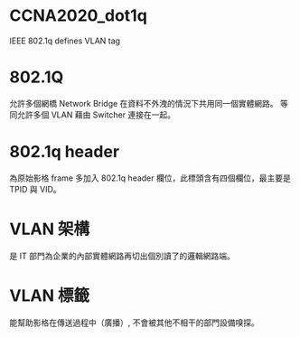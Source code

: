 # CCNA2020_dot1q
IEEE 802.1q defines VLAN tag

# 802.1Q

允許多個網橋 Network Bridge 在資料不外洩的情況下共用同一個實體網路。
等同允許多個 VLAN 藉由 Switcher 連接在一起。

# 802.1q header

為原始影格 frame 多加入 802.1q header 欄位，此標頭含有四個欄位，最主要是 TPID 與 VID。

# VLAN 架構

是 IT 部門為企業的內部實體網路再切出個別讀了的邏輯網路端。

# VLAN 標籤

能幫助影格在傳送過程中（廣播）, 不會被其他不相干的部門設備嗅探。

